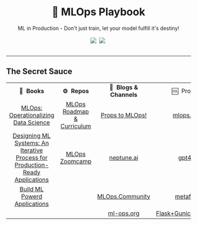<div align="center">
<h1>📑 MLOps Playbook</h1>
ML in Production - Don't just train, let your model fulfill it's destiny!
</div>
<br>
<div align="center">
<a target="_blank" href="https://github.com/v-sonawane/mlops-playbook"> <img src="https://img.shields.io/github/stars/v-sonawane/mlops-playbook.svg?style=social&label=Star"></a>&nbsp;
<a target="_blank" href="https://www.linkedin.com/in/vaishnavisonawane"><img src="https://img.shields.io/badge/style--5eba00.svg?label=LinkedIn&logo=linkedin&style=social"></a>&nbsp;
</div>
<br>
<hr>

## The Secret Sauce
<table class="table table-striped table-bordered table-vcenter">
    <tr>
        <td align="center"><b>📔&nbsp; Books</b></td>
        <td align="center"><b>⚙️&nbsp; Repos</b></td>
        <td align="center"><b>📰&nbsp; Blogs & Channels</b></td>
        <td align="center">🆒&nbsp; Projects</td>
    </tr>
    <tr>
        <td align="center"><a href="https://www.oreilly.com/library/view/ml-ops-operationalizing/9781492074663/">MLOps: Operationalizing Data Science</a></td>
        <td align="center"><a href="https://github.com/trojrobert/MLOps_roadmap_and_curriculum">MLOps Roadmap & Curriculum</a></td>
        <td align="center"><a href="https://all-things-machine-learning.gitbook.io/all-things-machine-learning/production-ml/props-to-mlops">Props to MLOps!</a></td>
        <td align="center"><a href="https://mlops.toys/">mlops.toys</a></td>
    </tr>
     <tr>
        <td align="center"><a href="https://www.goodreads.com/book/show/60715378-designing-machine-learning-systems?utm_medium=api&utm_source=author_widget">Designing ML Systems: An Iterative Process for Production-Ready Applications</a></td>
        <td align="center"><a href="https://github.com/DataTalksClub/mlops-zoomcamp">MLOps Zoomcamp</a></td>
        <td align="center"><a href="https://neptune.ai/blog/mlops">neptune.ai</a></td>
        <td align="center"><a href="https://github.com/nomic-ai/gpt4all">gpt4all</a></td>
    </tr>
    <tr>
        <td align="center"><a href="https://www.oreilly.com/library/view/building-machine-learning/9781492045106/">Build ML Powerd Applications</a></td>
        <td align="center"><a href=""></a></td>
        <td align="center"><a href="https://www.youtube.com/@MLOps">MLOps.Community</a></td>
        <td align="center"><a href="https://metaflow.org/">metaflow</a></ td>
    </tr>
        <tr>
        <td align="center"><a href=""></a></td>
        <td align="center"><a href=""></a></td>
        <td align="center"><a href="https://ml-ops.org/">ml-ops.org</a></td>
        <td align="center"><a href="https://github.com/ivanpanshin/flask_gunicorn_nginx_docker/tree/master">Flask+Gunicorn+Nginx</a></td>
    </tr>
</table>


